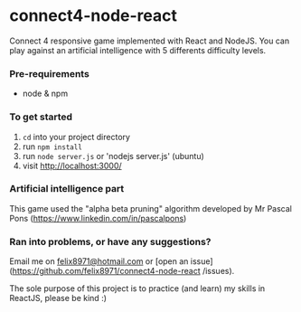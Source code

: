 # connect4-node-react
Connect 4 responsive game implemented with React and NodeJS.
You can play against an artificial intelligence with 5 differents difficulty levels.

### Pre-requirements
- node & npm

### To get started

1. `cd` into your project directory
2. run `npm install`
3. run `node server.js` or 'nodejs server.js' (ubuntu)
4. visit <http://localhost:3000/>

### Artificial intelligence part
This game used the "alpha beta pruning" algorithm developed by Mr Pascal Pons (https://www.linkedin.com/in/pascalpons)

### Ran into problems, or have any suggestions?
Email me on felix8971@hotmail.com or [open an issue](https://github.com/felix8971/connect4-node-react
/issues).

The sole purpose of this project is to practice (and learn) my skills in ReactJS, please be kind :)

